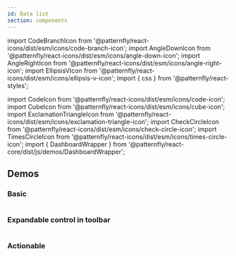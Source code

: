 ```yaml
---
id: Data list
section: components
---
```


import CodeBranchIcon from '@patternfly/react-icons/dist/esm/icons/code-branch-icon';
import AngleDownIcon from '@patternfly/react-icons/dist/esm/icons/angle-down-icon';
import AngleRightIcon from '@patternfly/react-icons/dist/esm/icons/angle-right-icon';
import EllipsisVIcon from '@patternfly/react-icons/dist/esm/icons/ellipsis-v-icon';
import { css } from '@patternfly/react-styles';

import CodeIcon from '@patternfly/react-icons/dist/esm/icons/code-icon';
import CubeIcon from '@patternfly/react-icons/dist/esm/icons/cube-icon';
import ExclamationTriangleIcon from '@patternfly/react-icons/dist/esm/icons/exclamation-triangle-icon';
import CheckCircleIcon from '@patternfly/react-icons/dist/esm/icons/check-circle-icon';
import TimesCircleIcon from '@patternfly/react-icons/dist/esm/icons/times-circle-icon';
import { DashboardWrapper } from '@patternfly/react-core/dist/js/demos/DashboardWrapper';

## Demos

### Basic

```js file="./DataList/examples/DataListBasic.tsx" isFullscreen

```

### Expandable control in toolbar

```js file="./DataList/examples/DataListExpandableControlInToolbar.tsx" isFullscreen
```

### Actionable

```js file="./DataList/examples/DataListActions.tsx" isFullscreen
```

